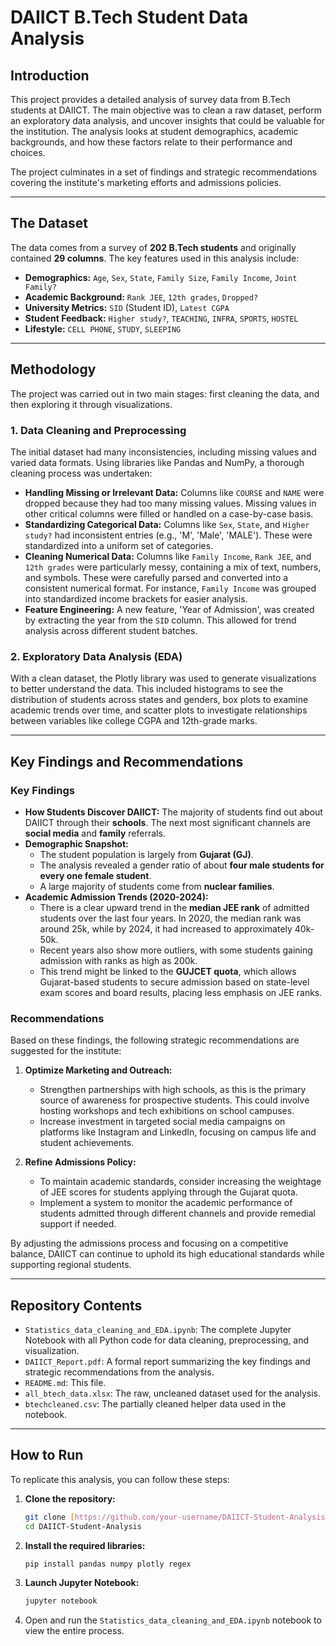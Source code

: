 #  DAIICT B.Tech Student Data Analysis

## Introduction

This project provides a detailed analysis of survey data from B.Tech students at DAIICT. The main objective was to clean a raw dataset, perform an exploratory data analysis, and uncover insights that could be valuable for the institution. The analysis looks at student demographics, academic backgrounds, and how these factors relate to their performance and choices.

The project culminates in a set of findings and strategic recommendations covering the institute's marketing efforts and admissions policies.

***

## The Dataset 

The data comes from a survey of **202 B.Tech students** and originally contained **29 columns**. The key features used in this analysis include:

* **Demographics:** `Age`, `Sex`, `State`, `Family Size`, `Family Income`, `Joint Family?`
* **Academic Background:** `Rank JEE`, `12th grades`, `Dropped?`
* **University Metrics:** `SID` (Student ID), `Latest CGPA`
* **Student Feedback:** `Higher study?`, `TEACHING`, `INFRA`, `SPORTS`, `HOSTEL`
* **Lifestyle:** `CELL PHONE`, `STUDY`, `SLEEPING`

***

## Methodology 

The project was carried out in two main stages: first cleaning the data, and then exploring it through visualizations.

### 1. Data Cleaning and Preprocessing

The initial dataset had many inconsistencies, including missing values and varied data formats. Using libraries like Pandas and NumPy, a thorough cleaning process was undertaken:

* **Handling Missing or Irrelevant Data:** Columns like `COURSE` and `NAME` were dropped because they had too many missing values. Missing values in other critical columns were filled or handled on a case-by-case basis.
* **Standardizing Categorical Data:** Columns like `Sex`, `State`, and `Higher study?` had inconsistent entries (e.g., 'M', 'Male', 'MALE'). These were standardized into a uniform set of categories.
* **Cleaning Numerical Data:** Columns like `Family Income`, `Rank JEE`, and `12th grades` were particularly messy, containing a mix of text, numbers, and symbols. These were carefully parsed and converted into a consistent numerical format. For instance, `Family Income` was grouped into standardized income brackets for easier analysis.
* **Feature Engineering:** A new feature, 'Year of Admission', was created by extracting the year from the `SID` column. This allowed for trend analysis across different student batches.

### 2. Exploratory Data Analysis (EDA)

With a clean dataset, the Plotly library was used to generate visualizations to better understand the data. This included histograms to see the distribution of students across states and genders, box plots to examine academic trends over time, and scatter plots to investigate relationships between variables like college CGPA and 12th-grade marks.

***

## Key Findings and Recommendations 

### Key Findings

* **How Students Discover DAIICT:** The majority of students find out about DAIICT through their **schools**. The next most significant channels are **social media** and **family** referrals.
* **Demographic Snapshot:**
    * The student population is largely from **Gujarat (GJ)**.
    * The analysis revealed a gender ratio of about **four male students for every one female student**.
    * A large majority of students come from **nuclear families**.
* **Academic Admission Trends (2020-2024):**
    * There is a clear upward trend in the **median JEE rank** of admitted students over the last four years. In 2020, the median rank was around 25k, while by 2024, it had increased to approximately 40k-50k.
    * Recent years also show more outliers, with some students gaining admission with ranks as high as 200k.
    * This trend might be linked to the **GUJCET quota**, which allows Gujarat-based students to secure admission based on state-level exam scores and board results, placing less emphasis on JEE ranks.

### Recommendations

Based on these findings, the following strategic recommendations are suggested for the institute:

1.  **Optimize Marketing and Outreach:**
    * Strengthen partnerships with high schools, as this is the primary source of awareness for prospective students. This could involve hosting workshops and tech exhibitions on school campuses.
    * Increase investment in targeted social media campaigns on platforms like Instagram and LinkedIn, focusing on campus life and student achievements.

2.  **Refine Admissions Policy:**
    * To maintain academic standards, consider increasing the weightage of JEE scores for students applying through the Gujarat quota.
    * Implement a system to monitor the academic performance of students admitted through different channels and provide remedial support if needed.

By adjusting the admissions process and focusing on a competitive balance, DAIICT can continue to uphold its high educational standards while supporting regional students.

***

## Repository Contents 

* `Statistics_data_cleaning_and_EDA.ipynb`: The complete Jupyter Notebook with all Python code for data cleaning, preprocessing, and visualization.
* `DAIICT_Report.pdf`: A formal report summarizing the key findings and strategic recommendations from the analysis.
* `README.md`: This file.
* `all_btech_data.xlsx`: The raw, uncleaned dataset used for the analysis.
* `btechcleaned.csv`: The partially cleaned helper data used in the notebook.

***

## How to Run 

To replicate this analysis, you can follow these steps:

1.  **Clone the repository:**
    ```bash
    git clone [https://github.com/your-username/DAIICT-Student-Analysis.git](https://github.com/your-username/DAIICT-Student-Analysis.git)
    cd DAIICT-Student-Analysis
    ```

2.  **Install the required libraries:**
    ```bash
    pip install pandas numpy plotly regex
    ```

3.  **Launch Jupyter Notebook:**
    ```bash
    jupyter notebook
    ```

4.  Open and run the `Statistics_data_cleaning_and_EDA.ipynb` notebook to view the entire process.
